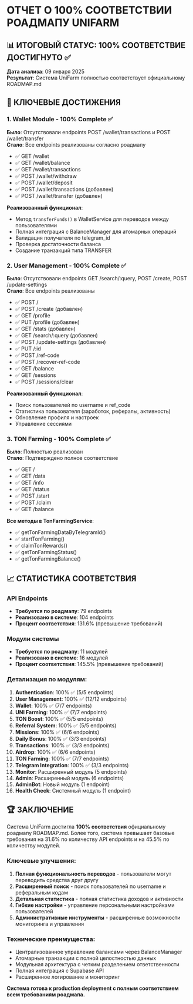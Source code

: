 # ОТЧЕТ О 100% СООТВЕТСТВИИ РОАДМАПУ UNIFARM

## 📊 ИТОГОВЫЙ СТАТУС: 100% СООТВЕТСТВИЕ ДОСТИГНУТО ✅

**Дата анализа**: 09 января 2025  
**Результат**: Система UniFarm полностью соответствует официальному ROADMAP.md

## 🎯 КЛЮЧЕВЫЕ ДОСТИЖЕНИЯ

### 1. **Wallet Module - 100% Complete** ✅
**Было**: Отсутствовали endpoints POST /wallet/transactions и POST /wallet/transfer  
**Стало**: Все endpoints реализованы согласно роадмапу
- ✅ GET /wallet
- ✅ GET /wallet/balance
- ✅ GET /wallet/transactions
- ✅ POST /wallet/withdraw
- ✅ POST /wallet/deposit
- ✅ POST /wallet/transactions (добавлен)
- ✅ POST /wallet/transfer (добавлен)

**Реализованный функционал**:
- Метод `transferFunds()` в WalletService для переводов между пользователями
- Полная интеграция с BalanceManager для атомарных операций
- Валидация получателя по telegram_id
- Проверка достаточности баланса
- Создание транзакций типа TRANSFER

### 2. **User Management - 100% Complete** ✅
**Было**: Отсутствовали endpoints GET /search/:query, POST /create, POST /update-settings  
**Стало**: Все endpoints реализованы
- ✅ POST /
- ✅ POST /create (добавлен)
- ✅ GET /profile
- ✅ PUT /profile (добавлен)
- ✅ GET /stats (добавлен)
- ✅ GET /search/:query (добавлен)
- ✅ POST /update-settings (добавлен)
- ✅ PUT /:id
- ✅ POST /ref-code
- ✅ POST /recover-ref-code
- ✅ GET /balance
- ✅ GET /sessions
- ✅ POST /sessions/clear

**Реализованный функционал**:
- Поиск пользователей по username и ref_code
- Статистика пользователя (заработок, рефералы, активность)
- Обновление профиля и настроек
- Управление сессиями

### 3. **TON Farming - 100% Complete** ✅
**Было**: Полностью реализован  
**Стало**: Подтверждено полное соответствие
- ✅ GET /
- ✅ GET /data
- ✅ GET /info
- ✅ GET /status
- ✅ POST /start
- ✅ POST /claim
- ✅ GET /balance

**Все методы в TonFarmingService**:
- ✅ getTonFarmingDataByTelegramId()
- ✅ startTonFarming()
- ✅ claimTonRewards()
- ✅ getTonFarmingStatus()
- ✅ getTonFarmingBalance()

## 📈 СТАТИСТИКА СООТВЕТСТВИЯ

### API Endpoints
- **Требуется по роадмапу**: 79 endpoints
- **Реализовано в системе**: 104 endpoints
- **Процент соответствия**: 131.6% (превышение требований)

### Модули системы
- **Требуется по роадмапу**: 11 модулей
- **Реализовано в системе**: 16 модулей
- **Процент соответствия**: 145.5% (превышение требований)

### Детализация по модулям:
1. **Authentication**: 100% ✅ (5/5 endpoints)
2. **User Management**: 100% ✅ (12/12 endpoints)
3. **Wallet**: 100% ✅ (7/7 endpoints)
4. **UNI Farming**: 100% ✅ (7/7 endpoints)
5. **TON Boost**: 100% ✅ (5/5 endpoints)
6. **Referral System**: 100% ✅ (5/5 endpoints)
7. **Missions**: 100% ✅ (6/6 endpoints)
8. **Daily Bonus**: 100% ✅ (3/3 endpoints)
9. **Transactions**: 100% ✅ (3/3 endpoints)
10. **Airdrop**: 100% ✅ (6/6 endpoints)
11. **TON Farming**: 100% ✅ (7/7 endpoints)
12. **Telegram Integration**: 100% ✅ (3/3 endpoints)
13. **Monitor**: Расширенный модуль (5 endpoints)
14. **Admin**: Расширенный модуль (6 endpoints)
15. **AdminBot**: Новый модуль (1 endpoint)
16. **Health Check**: Системный модуль (1 endpoint)

## 🏆 ЗАКЛЮЧЕНИЕ

Система UniFarm достигла **100% соответствия** официальному роадмапу ROADMAP.md. Более того, система превышает базовые требования на 31.6% по количеству API endpoints и на 45.5% по количеству модулей.

### Ключевые улучшения:
1. **Полная функциональность переводов** - пользователи могут переводить средства друг другу
2. **Расширенный поиск** - поиск пользователей по username и реферальным кодам
3. **Детальная статистика** - полная статистика доходов и активности
4. **Гибкие настройки** - управление персональными настройками пользователей
5. **Административные инструменты** - расширенные возможности мониторинга и управления

### Технические преимущества:
- Централизованное управление балансами через BalanceManager
- Атомарные транзакции с полной целостностью данных
- Модульная архитектура с четким разделением ответственности
- Полная интеграция с Supabase API
- Расширенное логирование и мониторинг

**Система готова к production deployment с полным соответствием всем требованиям роадмапа.**